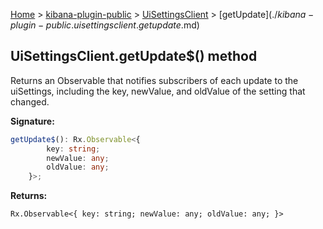 [Home](./index) &gt; [kibana-plugin-public](./kibana-plugin-public.md) &gt; [UiSettingsClient](./kibana-plugin-public.uisettingsclient.md) &gt; [getUpdate$](./kibana-plugin-public.uisettingsclient.getupdate$.md)

## UiSettingsClient.getUpdate$() method

Returns an Observable that notifies subscribers of each update to the uiSettings, including the key, newValue, and oldValue of the setting that changed.

<b>Signature:</b>

```typescript
getUpdate$(): Rx.Observable<{
        key: string;
        newValue: any;
        oldValue: any;
    }>;
```
<b>Returns:</b>

`Rx.Observable<{
        key: string;
        newValue: any;
        oldValue: any;
    }>`

